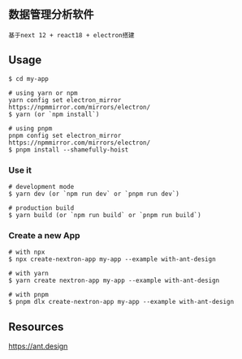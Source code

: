 ## 数据管理分析软件

`基于next 12 + react18 + electron搭建`

## Usage

```basic
$ cd my-app

# using yarn or npm
yarn config set electron_mirror https://npmmirror.com/mirrors/electron/
$ yarn (or `npm install`)

# using pnpm
pnpm config set electron_mirror https://npmmirror.com/mirrors/electron/
$ pnpm install --shamefully-hoist
```

### Use it

```
# development mode
$ yarn dev (or `npm run dev` or `pnpm run dev`)

# production build
$ yarn build (or `npm run build` or `pnpm run build`)
```

### Create a new App

```
# with npx
$ npx create-nextron-app my-app --example with-ant-design

# with yarn
$ yarn create nextron-app my-app --example with-ant-design

# with pnpm
$ pnpm dlx create-nextron-app my-app --example with-ant-design
```

## Resources

<https://ant.design>
